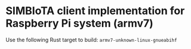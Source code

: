 # SIMBIoTA client implementation for Raspberry Pi system (armv7)

Use the following Rust target to build: `armv7-unknown-linux-gnueabihf`